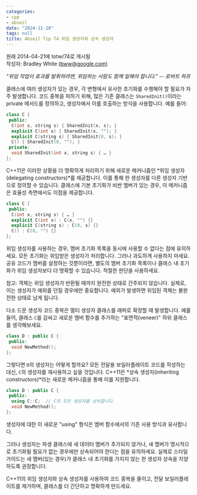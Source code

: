 ```yaml
---
categories:
- cpp
- abseil
date: "2024-11-28"
tags: null
title: Abseil Tip 74 위임 생성자와 상속 생성자
---
```




원래 2014-04-21에 totw/74로 게시됨  
작성자: Bradley White [(bww@google.com)](mailto:bww@google.com)  

*"위임 작업이 효과를 발휘하려면, 위임하는 사람도 함께 일해야 합니다." -- 로버트 하프*

클래스에 여러 생성자가 있는 경우, 각 변형에서 유사한 초기화를 수행해야 할 필요가 자주 발생합니다. 코드 중복을 피하기 위해, 많은 기존 클래스는 `SharedInit()`이라는 private 메서드를 정의하고, 생성자에서 이를 호출하는 방식을 사용합니다. 예를 들어:

```c++
class C {
 public:
  C(int x, string s) { SharedInit(x, s); }
  explicit C(int x) { SharedInit(x, ""); }
  explicit C(string s) { SharedInit(0, s); }
  C() { SharedInit(0, ""); }
 private:
  void SharedInit(int x, string s) { … }
};
```

C++11은 이러한 상황을 더 명확하게 처리하기 위해 새로운 메커니즘인 *위임 생성자(delegating constructors)*를 제공합니다. 이를 통해 한 생성자를 다른 생성자 기반으로 정의할 수 있습니다. 클래스에 기본 초기화가 비싼 멤버가 있는 경우, 이 메커니즘은 효율성 측면에서도 이점을 제공합니다.

```c++
class C {
 public:
  C(int x, string s) { … }
  explicit C(int x) : C(x, "") {}
  explicit C(string s) : C(0, s) {}
  C() : C(0, "") {}
};
```

위임 생성자를 사용하는 경우, 멤버 초기화 목록을 동시에 사용할 수 없다는 점에 유의하세요. 모든 초기화는 위임받은 생성자가 처리합니다. 그러나 과도하게 사용하지 마세요. 공유 코드가 멤버를 설정하는 것뿐이라면, 별도의 멤버 초기화 목록이나 클래스 내 초기화가 위임 생성자보다 더 명확할 수 있습니다. 적절한 판단을 사용하세요.

<p class="note">
참고: 객체는 위임 생성자가 반환될 때까지 완전한 상태로 간주되지 않습니다. 실제로, 이는 생성자가 예외를 던질 경우에만 중요합니다. 예외가 발생하면 위임된 객체는 불완전한 상태로 남게 됩니다.
</p>

다소 드문 생성자 코드 중복은 멀티 생성자 클래스를 래퍼로 확장할 때 발생합니다. 예를 들어, 클래스 `C`를 감싸고 새로운 멤버 함수를 추가하는 "표면적(veneer)" 하위 클래스를 생각해보세요.

```c++
class D : public C {
 public:
  void NewMethod();
};
```

그렇다면 `D`의 생성자는 어떻게 할까요? 모든 전달용 보일러플레이트 코드를 작성하는 대신, `C`의 생성자를 재사용하고 싶을 것입니다. C++11은 *상속 생성자(inheriting constructors)*라는 새로운 메커니즘을 통해 이를 지원합니다.

```c++
class D : public C {
 public:
  using C::C;  // C의 모든 생성자를 상속합니다.
  void NewMethod();
};
```

생성자에 대한 이 새로운 "using" 형식은 멤버 함수에서의 기존 사용 방식과 유사합니다.

그러나 생성자는 파생 클래스에 새 데이터 멤버가 추가되지 않거나, 새 멤버가 명시적으로 초기화될 필요가 없는 경우에만 상속되어야 한다는 점을 유의하세요. 실제로 스타일 가이드는 새 멤버(있는 경우)가 클래스 내 초기화를 가지지 않는 한 생성자 상속을 지양하도록 권장합니다.

C++11의 위임 생성자와 상속 생성자를 사용하여 코드 중복을 줄이고, 전달 보일러플레이트를 제거하며, 클래스를 더 간단하고 명확하게 만드세요.